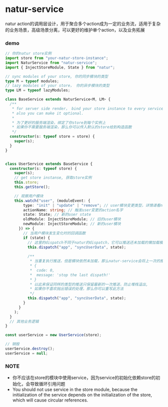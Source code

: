 # natur-service
natur action的调用层设计，用于聚合多个action成为一定的业务流，适用于复杂的业务场景，高级场景分离，可以更好的维护单个action，以及业务拓展


### demo

````typescript
// 你的natur store实例
import store from "your-natur-store-instance";
import NaturService from "natur-service";
import { InjectStoreModule, State } from "natur";

// sync modules of your store, 你的同步模块的类型
type M = typeof modules;
// lazy modules of your store， 你的异步模块的类型
type LM = typeof lazyModules;

class BaseService extends NaturService<M, LM> {
  /**
   * for server side render， bind your store instance to every service instance
   * also you can make it optional.
   * 
   * 为了更好的服务端渲染，绑定了你store到每个实例上
   * 如果你不需要服务端渲染，那么你可以传入默认的store给到构造函数
   */
  constructor(s: typeof store = store) {
    super(s);
  }
}


class UserService extends BaseService {
  constructor(s: typeof store) {
    super(s);
    // get store instanse, 获取store实例
    this.store;
    this.getStore();

    // 观察用户模块
    this.watch("user", (moduleEvent: {
        type: "init" | "update" | "remove"; // user模块变更类型，详情请看natur文档
        actionName: string; // 触发user变更的action名字
        state: State; // 新的user state
        oldModule: InjectStoreModule; // 旧的user模块
        newModule: InjectStoreModule; // 新的user模块
      }) => {
        // 当用户模块发生变化时的回调函数
        if (state) {
          // 这里的dispatch不同于natur的dispatch，它可以推送还未加载的懒加载模块，或者未配置的手动加载模块
          this.dispatch("app", "syncUserData", state);
          
          /**
           * 当重复执行推送，但是模块依然未加载，那么natur-service会将上一次的推送停止，并抛出以下错误
           * {
           *  code: 0,
           *  message: 'stop the last dispath!'
           * }
           * 以此来保证同样的类型的推送只保留最新的一次推送，防止堆栈溢出, 
           * 如果你不喜欢抛出错误的处理，那么你可以重写此方法
           */
          this.dispatch("app", "syncUserData", state);
        }
      }
    );
  }
  // 其他业务逻辑
}

const userService = new UserService(store);

// 销毁
userService.destroy();
userService = null;


````


### NOTE

- 你不应该在store的模块中使用service，因为service的初始化依赖store的初始化，会导致循环引用问题
- You should not use service in the store module, because the initialization of the service depends on the initialization of the store, which will cause circular references.